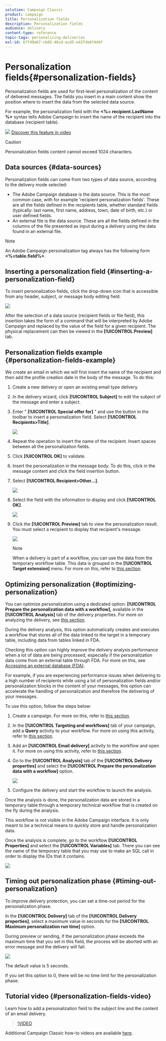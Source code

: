 ```yaml
---
solution: Campaign Classic
product: campaign
title: Personalization fields
description: Personalization fields
audience: delivery
content-type: reference
topic-tags: personalizing-deliveries
exl-id: 67fd9a67-cb05-46cd-acd5-e42fde6f4d4f
---
```

# Personalization fields{#personalization-fields}

Personalization fields are used for first-level personalization of the content of delivered messages. The fields you insert in a main content show the position where to insert the data from the selected data source.

For example, the personalization field with the **<%= recipient.LastName %>** syntax tells Adobe Campaign to insert the name of the recipient into the database (recipient table).

![](assets/do-not-localize/how-to-video.png) [Discover this feature in video](#personalization-fields-video)

>[!CAUTION]
>
>Personalization fields content cannot exceed 1024 characters.

## Data sources {#data-sources}

Personalization fields can come from two types of data source, according to the delivery mode selected:

* The Adobe Campaign database is the data source. This is the most common case, with for example 'recipient personalization fields'. These are all the fields defined in the recipients table, whether standard fields (typically: last name, first name, address, town, date of birth, etc.) or user defined fields.
* An external file is the data source. These are all the fields defined in the columns of the file presented as input during a delivery using the data found in an external file.

>[!NOTE]
>
>An Adobe Campaign personalization tag always has the following form **<%=table.field%>**.

## Inserting a personalization field {#inserting-a-personalization-field}

To insert personalization fields, click the drop-down icon that is accessible from any header, subject, or message body editing field.

![](assets/s_ncs_user_add_custom_field.png)

After the selection of a data source (recipient fields or file field), this insertion takes the form of a command that will be interpreted by Adobe Campaign and replaced by the value of the field for a given recipient. The physical replacement can then be viewed in the **[!UICONTROL Preview]** tab.

## Personalization fields example {#personalization-fields-example}

We create an email in which we will first insert the name of the recipient and then add the profile creation date in the body of the message. To do this:

1. Create a new delivery or open an existing email type delivery.
1. In the delivery wizard, click **[!UICONTROL Subject]** to edit the subject of the message and enter a subject.
1. Enter " **[!UICONTROL Special offer for]** " and use the button in the toolbar to insert a personalization field. Select **[!UICONTROL Recipients>Title]**.

    ![](assets/s_ncs_user_insert_custom_field.png)

1. Repeat the operation to insert the name of the recipient. Insert spaces between all the personalization fields.
1. Click **[!UICONTROL OK]** to validate.
1. Insert the personalization in the message body. To do this, click in the message content and click the field insertion button.
1. Select **[!UICONTROL Recipient>Other...]**.

   ![](assets/s_ncs_user_insert_custom_field_b.png)

1. Select the field with the information to display and click **[!UICONTROL OK]**.

   ![](assets/s_ncs_user_insert_custom_field_c.png)

1. Click the **[!UICONTROL Preview]** tab to view the personalization result. You must select a recipient to display that recipient's message.

   ![](assets/s_ncs_user_insert_custom_field_d.png)

   >[!NOTE]
   >
   >When a delivery is part of a workflow, you can use the data from the temporary workflow table. This data is grouped in the **[!UICONTROL Target extension]** menu. For more on this, refer to [this section](../../workflow/using/data-life-cycle.md#target-data).

## Optimizing personalization {#optimizing-personalization}

You can optimize personalization using a dedicated option: **[!UICONTROL Prepare the personalization data with a workflow]**, available in the **[!UICONTROL Analysis]** tab of the delivery properties. For more on analyzing the delivery, see [this section](../../delivery/using/steps-validating-the-delivery.md#analyzing-the-delivery).

During the delivery analysis, this option automatically creates and executes a workflow that stores all of the data linked to the target in a temporary table, including data from tables linked in FDA.

Checking this option can highly improve the delivery analysis performance when a lot of data are being processed, especially if the personalization data come from an external table through FDA. For more on this, see [Accessing an external database (FDA)](../../installation/using/about-fda.md).

For example, if you are experiencing performance issues when delivering to a high number of recipients while using a lot of personalization fields and/or personalization blocks in the content of your messages, this option can accelerate the handling of personalization and therefore the delivering of your messages.

To use this option, follow the steps below:

1. Create a campaign. For more on this, refer to [this section](../../campaign/using/setting-up-marketing-campaigns.md#creating-a-campaign).
1. In the **[!UICONTROL Targeting and workflows]** tab of your campaign, add a **Query** activity to your workflow. For more on using this activity, refer to [this section](../../workflow/using/query.md).
1. Add an **[!UICONTROL Email delivery]** activity to the workflow and open it. For more on using this activity, refer to [this section](../../workflow/using/delivery.md).
1. Go to the **[!UICONTROL Analysis]** tab of the **[!UICONTROL Delivery properties]** and select the **[!UICONTROL Prepare the personalization data with a workflow]** option.

   ![](assets/perso_optimization.png)

1. Configure the delivery and start the workflow to launch the analysis.

Once the analysis is done, the personalization data are stored in a temporary table through a temporary technical workflow that is created on the fly during the analysis.

This workflow is not visible in the Adobe Campaign interface. It is only meant to be a technical means to quickly store and handle personalization data.

Once the analysis is complete, go to the workflow **[!UICONTROL Properties]** and select the **[!UICONTROL Variables]** tab. There you can see the name of the temporary table that you may use to make an SQL call in order to display the IDs that it contains.

![](assets/perso_optimization_temp_table.png)

## Timing out personalization phase {#timing-out-personalization}

To improve delivery protection, you can set a time-out period for the personalization phase.

In the **[!UICONTROL Delivery]** tab of the **[!UICONTROL Delivery properties]**, select a maximum value in seconds for the **[!UICONTROL Maximum personalization run time]** option.

During preview or sending, if the personalization phase exceeds the maximum time that you set in this field, the process will be aborted with an error message and the delivery will fail.

![](assets/perso_time-out.png)

The default value is 5 seconds.

If you set this option to 0, there will be no time limit for the personalization phase.

## Tutorial video {#personalization-fields-video}

Learn how to add a personalization field to the subject line and the content of an email delivery.

>[!VIDEO](https://video.tv.adobe.com/v/24925?quality=12)

Additional Campaign Classic how-to videos are available [here](https://experienceleague.adobe.com/docs/campaign-classic-learn/tutorials/overview.html).
